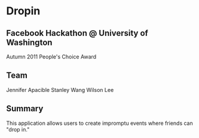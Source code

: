 Dropin
======

Facebook Hackathon @ University of Washington
---------------------------------------------
Autumn 2011
People's Choice Award

Team
----

Jennifer Apacible
Stanley Wang
Wilson Lee

Summary
-------

This application allows users to create impromptu events where friends can "drop in."